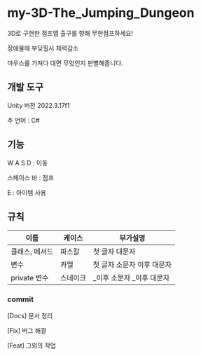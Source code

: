 # my-3D-The_Jumping_Dungeon
3D로 구현한 점프맵 출구를 향해 무한점프하세요!

장애물에 부딪힐시 체력감소 

마우스를 가져다 대면 무엇인지 판별해줍니다. 

## 개발 도구
Unity 버전 2022.3.17f1

주 언어 : C#

## 기능
W A S D : 이동

스페이스 바 : 점프

E : 아이템 사용 

## 규칙
|이름|케이스|부가설명|
|----|---|------|
|클래스, 메서드| 파스칼 | 첫 글자 대문자|
|변수  | 카멜 | 첫 글자 소문자 이후 대문자|
|private 변수| 스네이크| _이후 소문자 _이후 대문자|

### commit
[Docs] 문서 정리

[Fix] 버그 해결

[Feat] 그외의 작업
